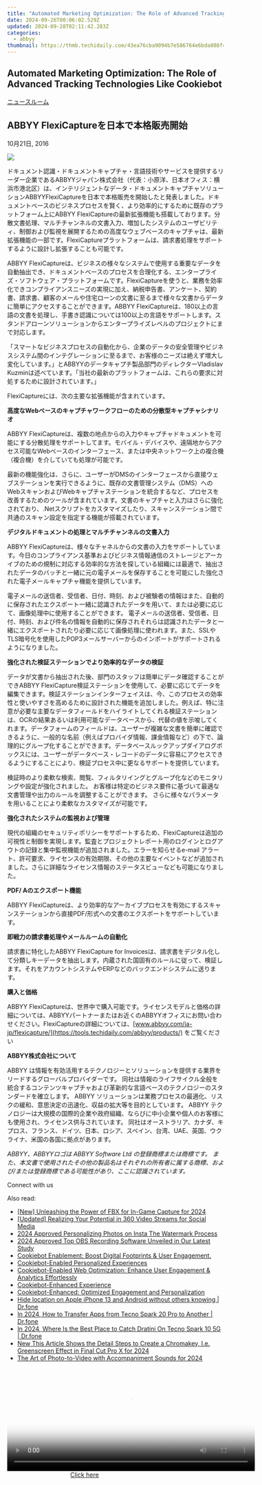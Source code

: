 ```yaml
---
title: "Automated Marketing Optimization: The Role of Advanced Tracking Technologies Like Cookiebot"
date: 2024-09-26T00:06:02.529Z
updated: 2024-09-28T02:11:42.283Z
categories:
  - abbyy
thumbnail: https://thmb.techidaily.com/43ea76cba9094b7e586764e6bda808f45025f38856a330aa448f0606df3e468d.jpg
---
```


## Automated Marketing Optimization: The Role of Advanced Tracking Technologies Like Cookiebot

[ニュースルーム](https://tools.techidaily.com/abbyy/products/)

## ABBYY FlexiCaptureを日本で本格販売開始

10月21日, 2016

![](https://content.abbyy.com/-/media/project/abbyy/abbyy/branchtemplates/shutterstock_1272462163_1296-x-729.jpg?h=729&iar=0&w=1296)

ドキュメント認識・ドキュメントキャプチャ・言語技術やサービスを提供するリーダー企業であるABBYYジャパン株式会社（代表：小原洋、日本オフィス：横浜市港北区）は、インテリジェントなデータ・ドキュメントキャプチャソリューションABBYYFlexiCaptureを日本で本格販売を開始したと発表しました。ドキュメントベースのビジネスプロセスを賢く、より効率的にするために既存のプラットフォーム上にABBYY FlexiCaptureの最新拡張機能も搭載しております。分散文書処理、マルチチャンネルの文書入力、増加したシステムのユーザビリティ、制御および監視を展開するための高度なウェブベースのキャプチャは、最新拡張機能の一部です。FlexiCaptureプラットフォームは、請求書処理をサポートするように設計し拡張することも可能です。

ABBYY FlexiCaptureは、ビジネスの様々なシステムで使用する重要なデータを自動抽出でき、ドキュメントベースのプロセスを合理化する、エンタープライズ・ソフトウェア・プラットフォームです。FlexiCaptureを使うと、業務を効率化できコンプライアンスニーズの実現に加え、納税申告書、アンケート、契約書、請求書、顧客のメールや住宅ローンの文書に至るまで様々な文書からデータに簡単にアクセスすることができます。ABBYY FlexiCaptureは、180以上の言語の文書を処理し、手書き認識については100以上の言語をサポートします。スタンドアローンソリューションからエンタープライズレベルのプロジェクトにまで対応します。

「スマートなビジネスプロセスの自動化から、企業のデータの安全管理やビジネスシステム間のインテグレーションに至るまで、お客様のニーズは絶えず増大し変化しています。」とABBYYのデータキャプチ製品部門のディレクターVladislav Kuzminは述べています。「当社の最新のプラットフォームは、これらの要求に対処するために設計されています。」

FlexiCaptureには、次の主要な拡張機能が含まれています。

**高度なWebベースのキャプチャワークフローのための分散型キャプチャシナリオ**

ABBYY FlexiCaptureは、複数の地点からの入力やキャプチャドキュメントを可能にする分散処理をサポートしてます。モバイル・デバイスや、遠隔地からアクセス可能なWebベースのインターフェース、または中央ネットワーク上の複合機（複合機）を介していても処理が可能です。

最新の機能強化は、さらに、ユーザーがDMSのインターフェースから直接ウェブステーションを実行できるように、既存の文書管理システム（DMS）へのWebスキャンおよびWebキャプチャステーションを統合するなど、プロセスを改善するためのツールが含まれています。文書のキャプチャと入力はさらに強化されており、.Netスクリプトをカスタマイズしたり、スキャンステーション間で共通のスキャン設定を指定する機能が搭載されています。

**デジタルドキュメントの処理とマルチチャンネルの文書入力**

ABBYY FlexiCaptureは、様々なチャネルからの文書の入力をサポートしています。今日のコンプライアンス基準およびビジネス情報通信のストレージとアーカイブのための規制に対応する効率的な方法を探している組織には最適で、抽出されたデータのバッチと一緒に元の電子メールを保存することを可能にした強化された電子メールキャプチャ機能を提供しています。

電子メールの送信者、受信者、日付、時刻、および被験者の情報はまた、自動的に保存されたエクスポート一緒に認識されたデータを用いて、または必要に応じて、画像処理中に使用することができます。 電子メールの送信者、受信者、日付、時刻、および件名の情報を自動的に保存されそれらは認識されたデータと一緒にエクスポートされたり必要に応じて画像処理に使われます。また、SSLやTLS暗号化を使用したPOP3メールサーバーからのインポートがサポートされるようになりました。

**強化された検証ステーションでより効率的なデータの検証**

データが文書から抽出された後、部門のスタッフは簡単にデータ確認することができABBYY FlexiCapture検証ステーションを使用して、必要に応じてデータを編集できます。検証ステーションインターフェイスは、今、このプロセスの効率性と使いやすさを高めるために設計された機能を追加しました。例えば、特に注意が必要な主要なデータフィールドをハイライトしてくれる検証ステーションは、OCRの結果あるいは利用可能なデータベースから、代替の値を示唆してくれます。データフォームのフィールドは、ユーザーが複雑な文書を簡単に確認できるように、一般的な名前（例えばプロバイダ情報、課金情報など）の下で、論理的にグループ化することができます。データベースルックアップダイアログボックスには、ユーザーがデータベース・レコードのデータに容易にアクセスできるようにすることにより、検証プロセス中に更なるサポートを提供しています。

検証時のより柔軟な検索、閲覧、フィルタリイングとグループ化などのモニタリングや設定が強化されました。 お客様は特定のビジネス要件に基づいて最適な文書管理や出力のルールを調整することができます。 さらに様々なパラメータを用いることにより柔軟なカスタマイズが可能です。

**強化されたシステムの監視および管理**

現代の組織のセキュリティポリシーをサポートするため、FlexiCaptureは追加の可視性と制御を実現します。監査とプロジェクトレポート用のログインとログアウトの記録と集中監視機能が追加されました。エラーを知らせるe-mail アラート、許可要求、ライセンスの有効期限、その他の主要なイベントなどが追加されました。さらに詳細なライセンス情報のステータスビューなども可能になりました。

**PDF/ Aのエクスポート機能**

ABBYY FlexiCaptureは、より効率的なアーカイブプロセスを有効にするスキャンステーションから直接PDF/形式への文書のエクスポートをサポートしています。

**即戦力の請求書処理やメールルームの自動化**

請求書に特化したABBYY FlexiCapture for Invoicesは、請求書をデジタル化して分類しキーデータを抽出します。内蔵された国固有のルールに従って、検証します。それをアカウントシステムやERPなどのバックエンドシステムに送ります。

**購入と価格**

ABBYY FlexiCaptureは、世界中で購入可能です。ライセンスモデルと価格の詳細については、ABBYYパートナーまたはお近くのABBYYオフィスにお問い合わせください。FlexiCaptureの詳細については、[www.abbyy.com/ja-jp/flexicapture/](https://tools.techidaily.com/abbyy/products/) をご覧ください

**ABBYY株式会社について** 

ABBYY は情報を有効活用するテクノロジーとソリューションを提供する業界をリードするグローバルプロバイダーです。 同社は情報のライフサイクル全般を統合するコンテンツキャプチャおよび革新的な言語ベースのテクノロジーのスタンダードを確立します。 ABBYY ソリューションは業務プロセスの最適化、リスクの緩和、意思決定の迅速化、収益の拡大等を目的としています。 ABBYY テクノロジーは大規模の国際的企業や政府組織、ならびに中小企業や個人のお客様にも使用され、ライセンス供与されています。 同社はオーストラリア、カナダ、キプロス、フランス、ドイツ、日本、ロシア、スペイン、台湾、UAE、英国、ウクライナ、米国の各国に拠点があります。

_ABBYY、ABBYYロゴは ABBYY Software Ltd の登録商標または商標です。 また、本文書で使用されたその他の製品名はそれぞれの所有者に属する商標、および/または登録商標である可能性があり、ここに認識されています。_

Connect with us

<ins class="adsbygoogle"
     style="display:block"
     data-ad-format="autorelaxed"
     data-ad-client="ca-pub-7571918770474297"
     data-ad-slot="1223367746"></ins>

<ins class="adsbygoogle"
     style="display:block"
     data-ad-client="ca-pub-7571918770474297"
     data-ad-slot="8358498916"
     data-ad-format="auto"
     data-full-width-responsive="true"></ins>

<span class="atpl-alsoreadstyle">Also read:</span>
<div><ul>
<li><a href="https://digital-screen-recording.techidaily.com/new-unleashing-the-power-of-fbx-for-in-game-capture-for-2024/"><u>[New] Unleashing the Power of FBX for In-Game Capture for 2024</u></a></li>
<li><a href="https://facebook-video-recording.techidaily.com/updated-realizing-your-potential-in-360-video-streams-for-social-media/"><u>[Updated] Realizing Your Potential in 360 Video Streams for Social Media</u></a></li>
<li><a href="https://instagram-videos.techidaily.com/2024-approved-personalizing-photos-on-insta-the-watermark-process/"><u>2024 Approved Personalizing Photos on Insta The Watermark Process</u></a></li>
<li><a href="https://remote-screen-capture.techidaily.com/2024-approved-top-obs-recording-software-unveiled-in-our-latest-study/"><u>2024 Approved Top OBS Recording Software Unveiled in Our Latest Study</u></a></li>
<li><a href="https://solve-hot.techidaily.com/cookiebot-enablement-boost-digital-footprints-and-user-engagement/"><u>Cookiebot Enablement: Boost Digital Footprints & User Engagement.</u></a></li>
<li><a href="https://solve-hot.techidaily.com/cookiebot-enabled-personalized-experiences/"><u>Cookiebot-Enabled Personalized Experiences</u></a></li>
<li><a href="https://solve-hot.techidaily.com/cookiebot-enabled-web-optimization-enhance-user-engagement-and-analytics-effortlessly/"><u>Cookiebot-Enabled Web Optimization: Enhance User Engagement & Analytics Effortlessly</u></a></li>
<li><a href="https://solve-hot.techidaily.com/cookiebot-enhanced-experience/"><u>Cookiebot-Enhanced Experience</u></a></li>
<li><a href="https://solve-hot.techidaily.com/cookiebot-enhanced-optimized-engagement-and-personalization/"><u>Cookiebot-Enhanced: Optimized Engagement and Personalization</u></a></li>
<li><a href="https://iphone-location.techidaily.com/hide-location-on-apple-iphone-13-and-android-without-others-knowing-drfone-by-drfone-virtual-ios/"><u>Hide location on Apple iPhone 13 and Android without others knowing | Dr.fone</u></a></li>
<li><a href="https://android-transfer.techidaily.com/in-2024-how-to-transfer-apps-from-tecno-spark-20-pro-to-another-drfone-by-drfone-transfer-from-android-transfer-from-android/"><u>In 2024, How to Transfer Apps from Tecno Spark 20 Pro to Another | Dr.fone</u></a></li>
<li><a href="https://android-pokemon-go.techidaily.com/in-2024-where-is-the-best-place-to-catch-dratini-on-tecno-spark-10-5g-drfone-by-drfone-virtual-android/"><u>In 2024, Where Is the Best Place to Catch Dratini On Tecno Spark 10 5G | Dr.fone</u></a></li>
<li><a href="https://smart-video-editing.techidaily.com/new-this-article-shows-the-detail-steps-to-create-a-chromakey-ie-greenscreen-effect-in-final-cut-pro-x-for-2024/"><u>New This Article Shows the Detail Steps to Create a Chromakey, I.e. Greenscreen Effect in Final Cut Pro X for 2024</u></a></li>
<li><a href="https://some-skills.techidaily.com/the-art-of-photo-to-video-with-accompaniment-sounds-for-2024/"><u>The Art of Photo-to-Video with Accompaniment Sounds for 2024</u></a></li>
</ul></div>

<!-- affiliate ads begin -->
<span id="1983573">
					<video width="576" height="240" style="cursor:pointer"
           poster="//a.impactradius-go.com/display-clicktoplayimage/1983573.png"
           onclick="if(!this.playClicked){this.play();this.setAttribute('controls',true);this.playClicked=true;}">
	   <source src="//a.impactradius-go.com/display-ad/22993-1983573">
	   <img src="//a.impactradius-go.com/display-clicktoplayimage/1983573.png" style="border: none; height: 100%; width: 100%; object-fit: contain">
	</video>
	<div style="width:360px;text-align:center"><a href="javascript:window.open(decodeURIComponent('https%3A%2F%2Fhomestyler.sjv.io%2Fc%2F5597632%2F1983573%2F22993'), '_blank');void(0);">Click here</a></div>
</span>
<img height="0" width="0" src="https://imp.pxf.io/i/5597632/1983573/22993" style="position:absolute;visibility:hidden;" border="0" />
<!-- affiliate ads end -->

